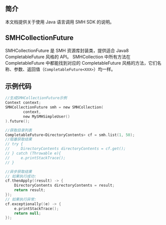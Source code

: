## 简介

本文档提供关于使用 Java 语言调用 SMH SDK 的说明。

## SMHCollectionFuture

SMHCollectionFuture 是 SMH 资源库封装类，提供适合 Java8 CompletableFuture 风格的 API。
SMHCollection 中所有方法在 CompletableFuture 中都能找到对应的 CompletableFuture 风格的方法，它们名称、参数、返回值（`CompletableFuture<XXX>`）均一样。

## 示例代码

```kotlin
//生成SMHCollectionFuture示例
Context context;
SMHCollectionFuture smh = new SMHCollection(
        context,
        new MySMHSimpleUser()
).future();

//获取目录列表
CompletableFuture<DirectoryContents> cf = smh.list(1, 50);
//阻塞获取结果
// try {
//     DirectoryContents directoryContents = cf.get();
// } catch (Throwable e){
//     e.printStackTrace();
// }

//异步获取结果
// 如果执行成功:
cf.thenApply((result) -> {
    DirectoryContents directoryContents = result;
    return result;
});
// 如果执行异常:
cf.exceptionally((e) -> {
    e.printStackTrace();
    return null;
});
```
